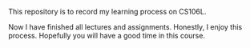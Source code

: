 This repository is to record my learning process on CS106L.

Now I have finished all lectures and assignments. Honestly, I enjoy this
process. Hopefully you will have a good time in this course.
